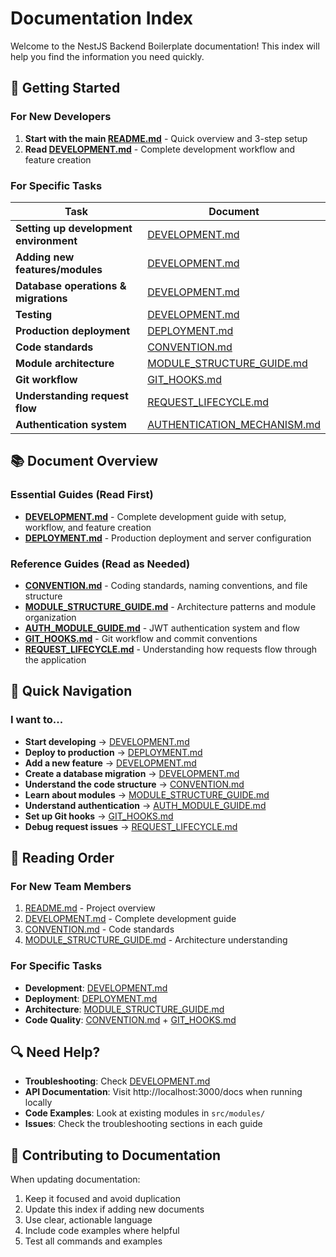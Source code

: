 # Documentation Index

Welcome to the NestJS Backend Boilerplate documentation! This index will help you find the information you need quickly.

## 🚀 Getting Started

### For New Developers
1. **Start with the main [README.md](../README.md)** - Quick overview and 3-step setup
2. **Read [DEVELOPMENT.md](DEVELOPMENT.md)** - Complete development workflow and feature creation

### For Specific Tasks

| Task | Document |
|------|----------|
| **Setting up development environment** | [DEVELOPMENT.md](DEVELOPMENT.md#development-setup) |
| **Adding new features/modules** | [DEVELOPMENT.md](DEVELOPMENT.md#adding-new-features) |
| **Database operations & migrations** | [DEVELOPMENT.md](DEVELOPMENT.md#database-operations) |
| **Testing** | [DEVELOPMENT.md](DEVELOPMENT.md#testing) |
| **Production deployment** | [DEPLOYMENT.md](DEPLOYMENT.md) |
| **Code standards** | [CONVENTION.md](CONVENTION.md) |
| **Module architecture** | [MODULE_STRUCTURE_GUIDE.md](MODULE_STRUCTURE_GUIDE.md) |
| **Git workflow** | [GIT_HOOKS.md](GIT_HOOKS.md) |
| **Understanding request flow** | [REQUEST_LIFECYCLE.md](REQUEST_LIFECYCLE.md) |
| **Authentication system** | [AUTHENTICATION_MECHANISM.md](AUTHENTICATION_MECHANISM.md) |

## 📚 Document Overview

### Essential Guides (Read First)
- **[DEVELOPMENT.md](DEVELOPMENT.md)** - Complete development guide with setup, workflow, and feature creation
- **[DEPLOYMENT.md](DEPLOYMENT.md)** - Production deployment and server configuration

### Reference Guides (Read as Needed)
- **[CONVENTION.md](CONVENTION.md)** - Coding standards, naming conventions, and file structure
- **[MODULE_STRUCTURE_GUIDE.md](MODULE_STRUCTURE_GUIDE.md)** - Architecture patterns and module organization
- **[AUTH_MODULE_GUIDE.md](AUTH_MODULE_GUIDE.md)** - JWT authentication system and flow
- **[GIT_HOOKS.md](GIT_HOOKS.md)** - Git workflow and commit conventions
- **[REQUEST_LIFECYCLE.md](REQUEST_LIFECYCLE.md)** - Understanding how requests flow through the application

## 🎯 Quick Navigation

### I want to...
- **Start developing** → [DEVELOPMENT.md](DEVELOPMENT.md)
- **Deploy to production** → [DEPLOYMENT.md](DEPLOYMENT.md)
- **Add a new feature** → [DEVELOPMENT.md](DEVELOPMENT.md#adding-new-features)
- **Create a database migration** → [DEVELOPMENT.md](DEVELOPMENT.md#database-operations)
- **Understand the code structure** → [CONVENTION.md](CONVENTION.md)
- **Learn about modules** → [MODULE_STRUCTURE_GUIDE.md](MODULE_STRUCTURE_GUIDE.md)
- **Understand authentication** → [AUTH_MODULE_GUIDE.md](AUTH_MODULE_GUIDE.md)
- **Set up Git hooks** → [GIT_HOOKS.md](GIT_HOOKS.md)
- **Debug request issues** → [REQUEST_LIFECYCLE.md](REQUEST_LIFECYCLE.md)

## 📖 Reading Order

### For New Team Members
1. [README.md](../README.md) - Project overview
2. [DEVELOPMENT.md](DEVELOPMENT.md) - Complete development guide
3. [CONVENTION.md](CONVENTION.md) - Code standards
4. [MODULE_STRUCTURE_GUIDE.md](MODULE_STRUCTURE_GUIDE.md) - Architecture understanding

### For Specific Tasks
- **Development**: [DEVELOPMENT.md](DEVELOPMENT.md)
- **Deployment**: [DEPLOYMENT.md](DEPLOYMENT.md)
- **Architecture**: [MODULE_STRUCTURE_GUIDE.md](MODULE_STRUCTURE_GUIDE.md)
- **Code Quality**: [CONVENTION.md](CONVENTION.md) + [GIT_HOOKS.md](GIT_HOOKS.md)

## 🔍 Need Help?

- **Troubleshooting**: Check [DEVELOPMENT.md](DEVELOPMENT.md#troubleshooting)
- **API Documentation**: Visit http://localhost:3000/docs when running locally
- **Code Examples**: Look at existing modules in `src/modules/`
- **Issues**: Check the troubleshooting sections in each guide

## 📝 Contributing to Documentation

When updating documentation:
1. Keep it focused and avoid duplication
2. Update this index if adding new documents
3. Use clear, actionable language
4. Include code examples where helpful
5. Test all commands and examples 